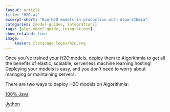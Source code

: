```yaml
---
layout: article
title: "H2O.ai"
excerpt-short: "Run H2O models in production with Algorithmia"
categories: [model-guides, integrations]
tags: [algo-model-guide, integrations]
show_related: true
image:
    teaser: /language_logos/h2o.svg
---
```


Once you've trained your *H2O* models, deploy them to Algorithmia to get all the benefits of elastic, scalable, serverless machine learning hosting! Deploying your models is easy, and you don't need to worry about managing or maintaining servers.

There are two ways to deploy H2O models on Algorithmia: 

<a href="https://github.com/algorithmiaio/sample-apps/tree/master/algo-dev-demo/h2o" class="btn btn-default btn-primary"><i class="fa fa-github" aria-hidden="true"></i> 100% Java</a>

<a href="https://algorithmia.com/blog/using-h2o-ai-to-classify-domains-in-production" class="btn btn-default btn-primary"><i class="fa fa-book" aria-hidden="true"></i> Jython</a>
